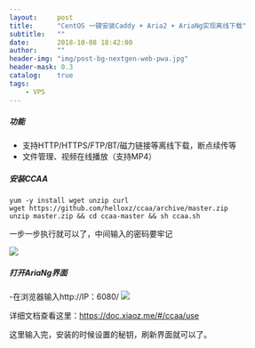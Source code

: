 ```yaml
---
layout:     post
title:      "CentOS 一键安装Caddy + Aria2 + AriaNg实现离线下载"
subtitle:   ""
date:       2018-10-08 18:42:00
author:     ""
header-img: "img/post-bg-nextgen-web-pwa.jpg"
header-mask: 0.3
catalog:    true
tags:
    - VPS
---
```




##### 功能
- 支持HTTP/HTTPS/FTP/BT/磁力链接等离线下载，断点续传等
- 文件管理、视频在线播放（支持MP4）

##### 安装CCAA


	yum -y install wget unzip curl
	wget https://github.com/helloxz/ccaa/archive/master.zip
	unzip master.zip && cd ccaa-master && sh ccaa.sh

一步一步执行就可以了，中间输入的密码要牢记


![](https://ws1.sinaimg.cn/large/9f723435ly1fw0ldi7tcmj20i70gdq42.jpg)

##### 打开AriaNg界面
-在浏览器输入http://IP：6080/
![](https://ws1.sinaimg.cn/large/9f723435ly1fw0lf6rhj4j213t0de3zh.jpg)

详细文档查看这里：https://doc.xiaoz.me/#/ccaa/use

这里输入完，安装的时候设置的秘钥，刷新界面就可以了。